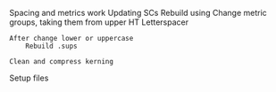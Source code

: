 Spacing and metrics work
    Updating SCs
        Rebuild using
        Change metric groups, taking them from upper
        HT Letterspacer

    After change lower or uppercase
        Rebuild .sups

    Clean and compress kerning

Setup files